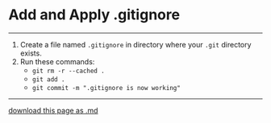 # Add and Apply .gitignore

---------------------

1. Create a file named `.gitignore` in directory where your `.git` directory exists.
2. Run these commands:
	- `git rm -r --cached .`
	- `git add .`
	- `git commit -m ".gitignore is now working"`

----------------------

[download this page as .md](https://raw.githubusercontent.com/retrokid/retrokid.github.io/master/tech_notes/add-apply-gitignore.md)